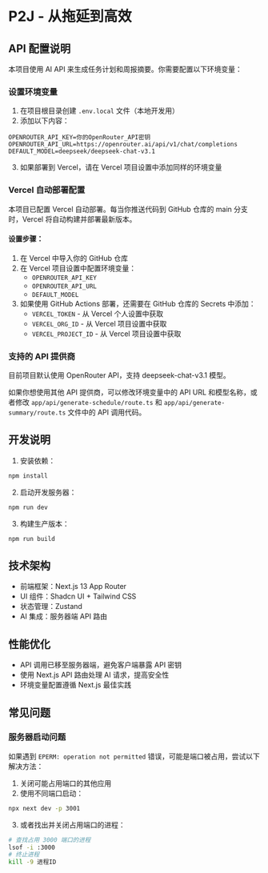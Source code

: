 # P2J - 从拖延到高效

## API 配置说明

本项目使用 AI API 来生成任务计划和周报摘要。你需要配置以下环境变量：

### 设置环境变量

1. 在项目根目录创建 `.env.local` 文件（本地开发用）
2. 添加以下内容：

```
OPENROUTER_API_KEY=你的OpenRouter_API密钥
OPENROUTER_API_URL=https://openrouter.ai/api/v1/chat/completions
DEFAULT_MODEL=deepseek/deepseek-chat-v3.1
```

3. 如果部署到 Vercel，请在 Vercel 项目设置中添加同样的环境变量

### Vercel 自动部署配置

本项目已配置 Vercel 自动部署。每当你推送代码到 GitHub 仓库的 main 分支时，Vercel 将自动构建并部署最新版本。

#### 设置步骤：

1. 在 Vercel 中导入你的 GitHub 仓库
2. 在 Vercel 项目设置中配置环境变量：
   - `OPENROUTER_API_KEY`
   - `OPENROUTER_API_URL`
   - `DEFAULT_MODEL`
3. 如果使用 GitHub Actions 部署，还需要在 GitHub 仓库的 Secrets 中添加：
   - `VERCEL_TOKEN` - 从 Vercel 个人设置中获取
   - `VERCEL_ORG_ID` - 从 Vercel 项目设置中获取
   - `VERCEL_PROJECT_ID` - 从 Vercel 项目设置中获取

### 支持的 API 提供商

目前项目默认使用 OpenRouter API，支持 deepseek-chat-v3.1 模型。

如果你想使用其他 API 提供商，可以修改环境变量中的 API URL 和模型名称，或者修改 `app/api/generate-schedule/route.ts` 和 `app/api/generate-summary/route.ts` 文件中的 API 调用代码。

## 开发说明

1. 安装依赖：
```bash
npm install
```

2. 启动开发服务器：
```bash
npm run dev
```

3. 构建生产版本：
```bash
npm run build
```

## 技术架构

- 前端框架：Next.js 13 App Router
- UI 组件：Shadcn UI + Tailwind CSS
- 状态管理：Zustand
- AI 集成：服务器端 API 路由

## 性能优化

- API 调用已移至服务器端，避免客户端暴露 API 密钥
- 使用 Next.js API 路由处理 AI 请求，提高安全性
- 环境变量配置遵循 Next.js 最佳实践

## 常见问题

### 服务器启动问题

如果遇到 `EPERM: operation not permitted` 错误，可能是端口被占用，尝试以下解决方法：

1. 关闭可能占用端口的其他应用
2. 使用不同端口启动：
```bash
npx next dev -p 3001
```

3. 或者找出并关闭占用端口的进程：
```bash
# 查找占用 3000 端口的进程
lsof -i :3000
# 终止进程
kill -9 进程ID
```
